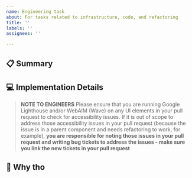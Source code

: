 ```yaml
---
name: Engineering task
about: For tasks related to infrastructure, code, and refactoring
title: ''
labels: ''
assignees: ''

---
```


## 📋 Summary
<!-- A clear and concise description of the needed work. (Ex. Extract the address conversion behavior in users#new to a service object) -->

## 💻 Implementation Details
> **NOTE TO ENGINEERS**
> Please ensure that you are running Google Lighthouse and/or WebAIM (Wave) on any UI elements in your pull request to check for accessibility issues.
> If it is out of scope to address those accessibility issues in your pull request (because the issue is in a parent component and needs refactoring to work, for example), **you are responsible for noting those issues in your pull request and writing bug tickets to address the issues - make sure you link the new tickets in your pull request**
<!-- Describe any suggested implementation of these changes, if necessary -->

## 🧐 Why tho
<!-- Describe the reason this change is necessary -->
